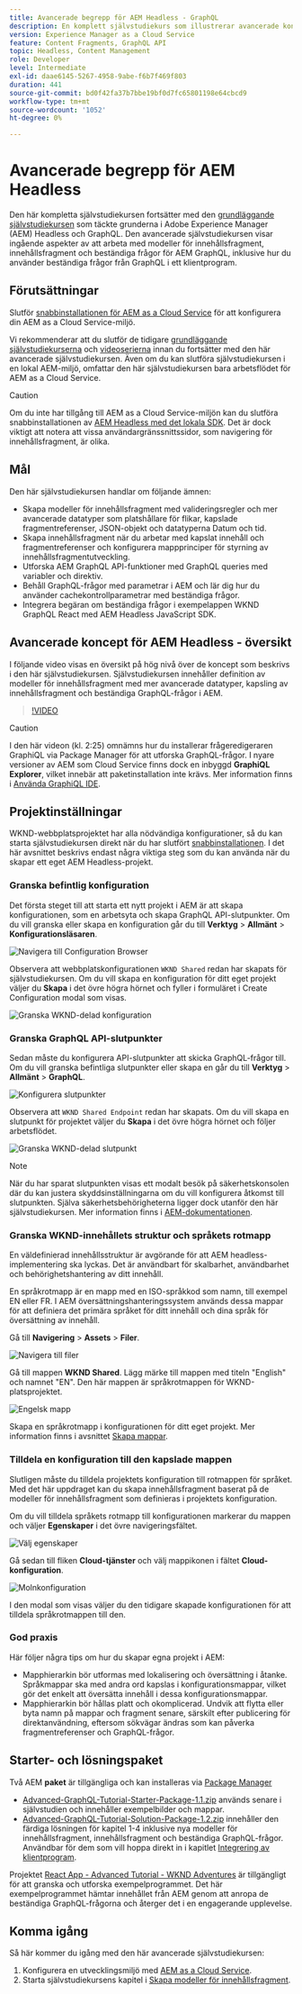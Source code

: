 ```yaml
---
title: Avancerade begrepp för AEM Headless - GraphQL
description: En komplett självstudiekurs som illustrerar avancerade koncept för API:er i Adobe Experience Manager (AEM) GraphQL.
version: Experience Manager as a Cloud Service
feature: Content Fragments, GraphQL API
topic: Headless, Content Management
role: Developer
level: Intermediate
exl-id: daae6145-5267-4958-9abe-f6b7f469f803
duration: 441
source-git-commit: bd0f42fa37b7bbe19bf0d7fc65801198e64cbcd9
workflow-type: tm+mt
source-wordcount: '1052'
ht-degree: 0%

---
```


# Avancerade begrepp för AEM Headless

Den här kompletta självstudiekursen fortsätter med den [grundläggande självstudiekursen](../multi-step/overview.md) som täckte grunderna i Adobe Experience Manager (AEM) Headless och GraphQL. Den avancerade självstudiekursen visar ingående aspekter av att arbeta med modeller för innehållsfragment, innehållsfragment och beständiga frågor för AEM GraphQL, inklusive hur du använder beständiga frågor från GraphQL i ett klientprogram.

## Förutsättningar

Slutför [snabbinstallationen för AEM as a Cloud Service](../quick-setup/cloud-service.md) för att konfigurera din AEM as a Cloud Service-miljö.

Vi rekommenderar att du slutför de tidigare [grundläggande självstudiekurserna](../multi-step/overview.md) och [videoserierna](../video-series/modeling-basics.md) innan du fortsätter med den här avancerade självstudiekursen. Även om du kan slutföra självstudiekursen i en lokal AEM-miljö, omfattar den här självstudiekursen bara arbetsflödet för AEM as a Cloud Service.

>[!CAUTION]
>
>Om du inte har tillgång till AEM as a Cloud Service-miljön kan du slutföra snabbinstallationen av [AEM Headless med det lokala SDK](https://experienceleague.adobe.com/docs/experience-manager-learn/getting-started-with-aem-headless/graphql/quick-setup/local-sdk.html?lang=sv-SE). Det är dock viktigt att notera att vissa användargränssnittssidor, som navigering för innehållsfragment, är olika.



## Mål

Den här självstudiekursen handlar om följande ämnen:

* Skapa modeller för innehållsfragment med valideringsregler och mer avancerade datatyper som platshållare för flikar, kapslade fragmentreferenser, JSON-objekt och datatyperna Datum och tid.
* Skapa innehållsfragment när du arbetar med kapslat innehåll och fragmentreferenser och konfigurera mappprinciper för styrning av innehållsfragmentutveckling.
* Utforska AEM GraphQL API-funktioner med GraphQL queries med variabler och direktiv.
* Behåll GraphQL-frågor med parametrar i AEM och lär dig hur du använder cachekontrollparametrar med beständiga frågor.
* Integrera begäran om beständiga frågor i exempelappen WKND GraphQL React med AEM Headless JavaScript SDK.

## Avancerade koncept för AEM Headless - översikt

I följande video visas en översikt på hög nivå över de koncept som beskrivs i den här självstudiekursen. Självstudiekursen innehåller definition av modeller för innehållsfragment med mer avancerade datatyper, kapsling av innehållsfragment och beständiga GraphQL-frågor i AEM.

>[!VIDEO](https://video.tv.adobe.com/v/3446131?quality=12&learn=on&captions=swe)

>[!CAUTION]
>
>I den här videon (kl. 2:25) omnämns hur du installerar frågeredigeraren GraphiQL via Package Manager för att utforska GraphQL-frågor. I nyare versioner av AEM som Cloud Service finns dock en inbyggd **GraphiQL Explorer**, vilket innebär att paketinstallation inte krävs. Mer information finns i [Använda GraphiQL IDE](https://experienceleague.adobe.com/docs/experience-manager-cloud-service/content/headless/graphql-api/graphiql-ide.html?lang=sv-SE).


## Projektinställningar

WKND-webbplatsprojektet har alla nödvändiga konfigurationer, så du kan starta självstudiekursen direkt när du har slutfört [snabbinstallationen](../quick-setup/cloud-service.md). I det här avsnittet beskrivs endast några viktiga steg som du kan använda när du skapar ett eget AEM Headless-projekt.


### Granska befintlig konfiguration

Det första steget till att starta ett nytt projekt i AEM är att skapa konfigurationen, som en arbetsyta och skapa GraphQL API-slutpunkter. Om du vill granska eller skapa en konfiguration går du till **Verktyg** > **Allmänt** > **Konfigurationsläsaren**.

![Navigera till Configuration Browser](assets/overview/create-configuration.png)

Observera att webbplatskonfigurationen `WKND Shared` redan har skapats för självstudiekursen. Om du vill skapa en konfiguration för ditt eget projekt väljer du **Skapa** i det övre högra hörnet och fyller i formuläret i Create Configuration modal som visas.

![Granska WKND-delad konfiguration](assets/overview/review-wknd-shared-configuration.png)

### Granska GraphQL API-slutpunkter

Sedan måste du konfigurera API-slutpunkter att skicka GraphQL-frågor till. Om du vill granska befintliga slutpunkter eller skapa en går du till **Verktyg** > **Allmänt** > **GraphQL**.

![Konfigurera slutpunkter](assets/overview/endpoints.png)

Observera att `WKND Shared Endpoint` redan har skapats. Om du vill skapa en slutpunkt för projektet väljer du **Skapa** i det övre högra hörnet och följer arbetsflödet.

![Granska WKND-delad slutpunkt](assets/overview/review-wknd-shared-endpoint.png)

>[!NOTE]
>
> När du har sparat slutpunkten visas ett modalt besök på säkerhetskonsolen där du kan justera skyddsinställningarna om du vill konfigurera åtkomst till slutpunkten. Själva säkerhetsbehörigheterna ligger dock utanför den här självstudiekursen. Mer information finns i [AEM-dokumentationen](https://experienceleague.adobe.com/docs/experience-manager-65/administering/security/security.html?lang=sv-SE).

### Granska WKND-innehållets struktur och språkets rotmapp

En väldefinierad innehållsstruktur är avgörande för att AEM headless-implementering ska lyckas. Det är användbart för skalbarhet, användbarhet och behörighetshantering av ditt innehåll.

En språkrotmapp är en mapp med en ISO-språkkod som namn, till exempel EN eller FR. I AEM översättningshanteringssystem används dessa mappar för att definiera det primära språket för ditt innehåll och dina språk för översättning av innehåll.

Gå till **Navigering** > **Assets** > **Filer**.

![Navigera till filer](assets/overview/files.png)

Gå till mappen **WKND Shared**. Lägg märke till mappen med titeln &quot;English&quot; och namnet &quot;EN&quot;. Den här mappen är språkrotmappen för WKND-platsprojektet.

![Engelsk mapp](assets/overview/english.png)

Skapa en språkrotmapp i konfigurationen för ditt eget projekt. Mer information finns i avsnittet [Skapa mappar](/help/headless-tutorial/graphql/advanced-graphql/author-content-fragments.md#create-folders).

### Tilldela en konfiguration till den kapslade mappen

Slutligen måste du tilldela projektets konfiguration till rotmappen för språket. Med det här uppdraget kan du skapa innehållsfragment baserat på de modeller för innehållsfragment som definieras i projektets konfiguration.

Om du vill tilldela språkets rotmapp till konfigurationen markerar du mappen och väljer **Egenskaper** i det övre navigeringsfältet.

![Välj egenskaper](assets/overview/properties.png)

Gå sedan till fliken **Cloud-tjänster** och välj mappikonen i fältet **Cloud-konfiguration**.

![Molnkonfiguration](assets/overview/cloud-conf.png)

I den modal som visas väljer du den tidigare skapade konfigurationen för att tilldela språkrotmappen till den.

### God praxis

Här följer några tips om hur du skapar egna projekt i AEM:

* Mapphierarkin bör utformas med lokalisering och översättning i åtanke. Språkmappar ska med andra ord kapslas i konfigurationsmappar, vilket gör det enkelt att översätta innehåll i dessa konfigurationsmappar.
* Mapphierarkin bör hållas platt och okomplicerad. Undvik att flytta eller byta namn på mappar och fragment senare, särskilt efter publicering för direktanvändning, eftersom sökvägar ändras som kan påverka fragmentreferenser och GraphQL-frågor.

## Starter- och lösningspaket

Två AEM **paket** är tillgängliga och kan installeras via [Package Manager](/help/headless-tutorial/graphql/advanced-graphql/author-content-fragments.md#sample-content)

* [Advanced-GraphQL-Tutorial-Starter-Package-1.1.zip](/help/headless-tutorial/graphql/advanced-graphql/assets/tutorial-files/Advanced-GraphQL-Tutorial-Starter-Package-1.1.zip) används senare i självstudien och innehåller exempelbilder och mappar.
* [Advanced-GraphQL-Tutorial-Solution-Package-1.2.zip](/help/headless-tutorial/graphql/advanced-graphql/assets/tutorial-files/Advanced-GraphQL-Tutorial-Solution-Package-1.2.zip) innehåller den färdiga lösningen för kapitel 1-4 inklusive nya modeller för innehållsfragment, innehållsfragment och beständiga GraphQL-frågor. Användbar för dem som vill hoppa direkt in i kapitlet [Integrering av klientprogram](/help/headless-tutorial/graphql/advanced-graphql/client-application-integration.md).


Projektet [React App - Advanced Tutorial - WKND Adventures](https://github.com/adobe/aem-guides-wknd-graphql/blob/main/advanced-tutorial/README.md) är tillgängligt för att granska och utforska exempelprogrammet. Det här exempelprogrammet hämtar innehållet från AEM genom att anropa de beständiga GraphQL-frågorna och återger det i en engagerande upplevelse.

## Komma igång

Så här kommer du igång med den här avancerade självstudiekursen:

1. Konfigurera en utvecklingsmiljö med [AEM as a Cloud Service](../quick-setup/cloud-service.md).
1. Starta självstudiekursens kapitel i [Skapa modeller för innehållsfragment](/help/headless-tutorial/graphql/advanced-graphql/create-content-fragment-models.md).
